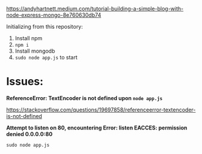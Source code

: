 https://andyhartnett.medium.com/tutorial-building-a-simple-blog-with-node-express-mongo-8e760630db74

Initializing from this repository:
1. Install npm
2. `npm i`
3. Install mongodb
4. `sudo node app.js` to start

# Issues:

**ReferenceError: TextEncoder is not defined upon `node app.js`**
    
https://stackoverflow.com/questions/19697858/referenceerror-textencoder-is-not-defined

**Attempt to listen on 80, encountering Error: listen EACCES: permission denied 0.0.0.0:80**
    
`sudo node app.js`